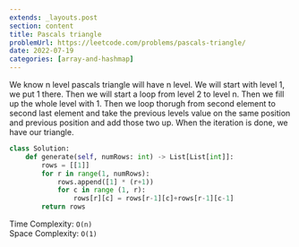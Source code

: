 ```yaml
---
extends: _layouts.post
section: content
title: Pascals triangle
problemUrl: https://leetcode.com/problems/pascals-triangle/
date: 2022-07-19
categories: [array-and-hashmap]
---
```


We know n level pascals triangle will have n level. We will start with level 1, we put 1 there. Then we will start a loop from level 2 to level n. Then we fill up the whole level with 1. Then we loop thorugh from second element to second last element and take the previous levels value on the same position and previous position and add those two up. When the iteration is done, we have our triangle.

```python
class Solution:
    def generate(self, numRows: int) -> List[List[int]]:
        rows = [[1]]
        for r in range(1, numRows):
            rows.append([1] * (r+1))
            for c in range (1, r):
                rows[r][c] = rows[r-1][c]+rows[r-1][c-1]
        return rows
```

Time Complexity: `O(n)` <br/>
Space Complexity: `O(1)`